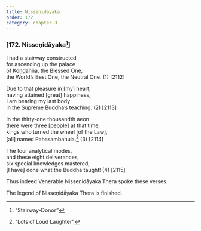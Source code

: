 ```yaml
---
title: Nisseṇidāyaka
order: 172
category: chapter-3
---
```


### \[172. Nisseṇidāyaka[^1]\]

I had a stairway constructed  
for ascending up the palace  
of Koṇḍañña, the Blessed One,  
the World’s Best One, the Neutral One. (1) \[2112\]

Due to that pleasure in \[my\] heart,  
having attained \[great\] happiness,  
I am bearing my last body  
in the Supreme Buddha’s teaching. (2) \[2113\]

In the thirty-one thousandth aeon  
there were three \[people\] at that time,  
kings who turned the wheel \[of the Law\],  
\[all\] named Pahasambahula.[^2] (3) \[2114\]

The four analytical modes,  
and these eight deliverances,  
six special knowledges mastered,  
\[I have\] done what the Buddha taught! (4) \[2115\]

Thus indeed Venerable Nisseṇidāyaka Thera spoke these verses.

The legend of Nisseṇidāyaka Thera is finished.

[^1]: “Stairway-Donor”

[^2]: “Lots of Loud Laughter”
